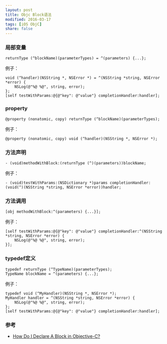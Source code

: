 ```yaml
---
layout: post
title: Objc Block语法
modified: 2016-03-17
tags: [iOS ObjC]
share: false
---
```




### 局部变量

```objc
returnType (^blockName)(parameterTypes) = ^(parameters) {...};
```

例子：

```objc
void (^handler)(NSString *, NSError *) = ^(NSString *string, NSError *error) {
    NSLog(@"%@ %@", string, error);
};
[self testWithParams:@{@"key": @"value"} completionHandler:handler];
```
    
### property

```objc
@property (nonatomic, copy) returnType (^blockName)(parameterTypes);
```
    
例子：

```objc
@property (nonatomic, copy) void (^handler)(NSString *, NSError *);
```
    
### 方法声明

```objc
- (void)methodWithBlock:(returnType (^)(parameters))blockName;
```
    
例子：

```objc
- (void)testWithParams:(NSDictionary *)params completionHandler:(void(^)(NSString *string, NSError *error))handler;
```
    
### 方法调用

```objc
[obj methodWithBlock:^(parameters) {...}];
```
    
例子：

```objc
[self testWithParams:@{@"key": @"value"} completionHandler:^(NSString *string, NSError *error) {
    NSLog(@"%@ %@", string, error);
}];
```
    
### typedef定义

```objc
typedef returnType (^TypeName)(parameterTypes);
TypeName blockName = ^(parameters) {...};
```
    
例子：

```objc
typedef void (^MyHandler)(NSString *, NSError *);
MyHandler handler = ^(NSString *string, NSError *error) {
    NSLog(@"%@ %@", string, error);
};
[self testWithParams:@{@"key": @"value"} completionHandler:handler];
```
    
### 参考

* [How Do I Declare A Block in Objective-C?](http://fuckingblocksyntax.com/)